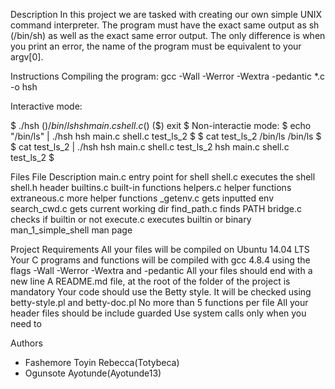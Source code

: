 Description
In this project we are tasked with creating our own simple UNIX command interpreter. The program must have the exact same output as sh (/bin/sh) as well as the exact same error output. The only difference is when you print an error, the name of the program must be equivalent to your argv[0].

Instructions
Compiling the program: gcc -Wall -Werror -Wextra -pedantic *.c -o hsh

Interactive mode:

$ ./hsh
($) /bin/ls
hsh main.c shell.c
($)
($) exit
$
Non-interactie mode:
$ echo "/bin/ls" | ./hsh
hsh main.c shell.c test_ls_2
$
$ cat test_ls_2
/bin/ls
/bin/ls
$
$ cat test_ls_2 | ./hsh
hsh main.c shell.c test_ls_2
hsh main.c shell.c test_ls_2
$

Files
File	Description
main.c	entry point for shell
shell.c	executes the shell
shell.h	header
builtins.c	built-in functions
helpers.c	helper functions
extraneous.c	more helper functions
_getenv.c	gets inputted env
search_cwd.c	gets current working dir
find_path.c	finds PATH
bridge.c	checks if builtin or not
execute.c	executes builtin or binary
man_1_simple_shell	man page

Project Requirements
All your files will be compiled on Ubuntu 14.04 LTS
Your C programs and functions will be compiled with gcc 4.8.4 using the flags -Wall -Werror -Wextra and -pedantic
All your files should end with a new line
A README.md file, at the root of the folder of the project is mandatory
Your code should use the Betty style. It will be checked using betty-style.pl and betty-doc.pl
No more than 5 functions per file
All your header files should be include guarded
Use system calls only when you need to

Authors
- Fashemore Toyin Rebecca(Totybeca)
- Ogunsote Ayotunde(Ayotunde13)
